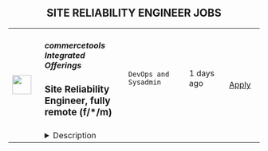 <div align="center"><h2>SITE RELIABILITY ENGINEER JOBS</h2></div><table><tr>
                <td width="100" height="100" rowspan="2">
                    <img src="https://weworkremotely.com/assets/IsotypeV2-1ebe3dd57673f3e8d02b7490bc0faaef55d6a95d3a4aaf17298bd3ed503ae7fe.svg" width="38px" height="auto">
                </td>
                <td width="300">
                    <h5>commercetools Integrated Offerings</h5>
                    <h3> Site Reliability Engineer, fully remote (f/*/m)</h3>
                </td>
                <td width="300">
                    <code>DevOps and Sysadmin</code>
                </td>
                <td width="200">
                <text>1 days ago</text>
                </td>
                <td width="100" rowspan="2">
                <a href="https://weworkremotely.com/remote-jobs/commercetools-integrated-offerings-site-reliability-engineer-fully-remote-f-m" align="right" target="_blank">Apply</a>
                </td>
            </tr>
            <tr>
                <td colspan="3">
                <details><summary>Description</summary>
                

<p>
  <strong>Headquarters:</strong> Munich
    <br /><strong>URL:</strong> <a href="https://commercetools.com/careers/jobs">https://commercetools.com/careers/jobs</a>
</p>

<div>
<strong><br>Location</strong>: No location restrictions, we hire remotely worldwide 🌍<br><br>
</div><div>
<strong><br>Language:</strong> We operate internally and externally in English (US)<br><br>
</div><div>
<strong><br>Location:</strong> For this role as it will be required to support our customers in Europe, we are looking for someone based in EMEA.<br><br>
</div><div>
<strong><br>Hours:</strong> 40 hours per week for full-time. You are free to choose your own hours as long as there's some overlap during the daytime of our CET team for meetings and other internal cultural events<br><br>
</div><div>
<strong><br>Part-time options:</strong> We will consider part-time options for this role, please mention what you're looking for in your application<br><br>
</div><div>
<strong><br>Level: </strong>Mid (3+ years)<br><br>
</div><div>
<strong><br>Salary</strong>: Starting at <strong>€57,000 </strong>- <strong>€74,000 </strong>for full-time<br><br>
</div><div>
<strong><br>Note</strong>: We have defined a salary range for this role based on the level of initiative and experience we're looking for. This isn't the “limit” and there's room for you to grow with us in commercetools Frontend<br><br>
</div><div><br></div><div>
<br>---------------------------------------—<br><br>
</div><div><br></div><div>
<strong><br>🌟 The Opportunity<br></strong><br>
</div><div>
<br>You will be part of our growing Cloud Platform team — helping us to build robust systems in order to minimize service disruptions and improve upon existing infrastructure processes. <br><br>
</div><div>
<strong><br>🚀 Your Mission<br></strong><br>
</div><ul>
<li>Development of the existing google cloud platform. With a high demand for automation</li>
<li>Assist leads with initiatives for upgrading and scaling systems to maintain and improve availability, reliability, and performance</li>
<li>Administer, monitor, and deploy systems and services on cloud platforms</li>
<li>Support other technical teams in monitoring operating efficiencies and responding as needs arise</li>
<li>Work with global teams of engineers, growing knowledge and skillset</li>
<li>Automate, develop, administer, monitor, and deploy systems and services on google cloud platforms.</li>
<li>Assist leads with initiatives for upgrading and scaling our systems to improve availability, reliability, and performance.</li>
<li>Support other technical teams in operating efficiencies of the platform and responding as needs arise.</li>
<li>Recommend alternative design and platform decisions (not always green-field).</li>
<li>Work with global teams of engineers, growing knowledge and skillset.</li>
<li>Participate in a 24/7 on-call rotation</li>
</ul><div><br></div><div>
<strong>👉 What is it like working in our team?<br></strong><br>
</div><ul>
<li>We take care that our <strong>cloud platform is running</strong>. Our team name describes exactly what's central to us: our cloud platform. We see ourselves as an internal service provider and work proactively with our engineers and architects to achieve a platform with the highest level of stability, reliability, and performance. This is where our value <em>Make an impact</em> really drives us every day.</li>
<li>We're <strong>a genuine team</strong>. Providing a cloud platform also means meeting the high expectations of our enterprise customers. Every millisecond counts when it comes to the delivery of a digital commerce product. We know we can rely on each other's strengths (<em>We're in this together</em>) — both within the team and beyond the team — we have the support we need to solve any challenge. To share our individual knowledge, we regularly practice pair programming or simply co-working. Working in a geographically distributed team does not mean not working together.</li>
<li>We're <strong>passionate learners</strong>. Technology is constantly evolving and we strive to always be on the cutting edge. Our value <em>Thirst for learning</em> has special meaning for our team. Only by learning can we achieve the best possible impact for our customers.</li>
</ul><div><br></div><div>
<strong><br>🧩 You'll likely have this experience<br></strong><br>
</div><ul>
<li>2 or more years experience as a Systems Engineer, Site Reliability Engineer, or in a similar role</li>
<li>2 or more years of hands-on experience in managing servers, networks, and infrastructure in a high-availability cloud environment</li>
<li>Knowledge of using and configuring system health and application performance monitoring tools</li>
<li>Experience in working with containers and container platforms</li>
<li>Have previously worked with high scale and/or missing critical systems</li>
<li>Competent in using UNIX/Linux operating system</li>
<li>Possess an understanding of continuous integration/continuous delivery (CI/CD) and agile software engineering practices</li>
<li>Experience with GCE, Autoscaling, and CloudSQL would be a plus, but not required</li>
</ul><div><br></div><div>
<strong><br>💪 What you will accomplish in your first 90-days<br></strong><br>
</div><ul>
<li>Meet your colleagues from other departments and get accustomed to our values and ways of working.</li>
<li>Get familiar with our stack and tools.</li>
</ul><div><br></div><div>
<strong><br>🛠️ Our technology stack<br></strong><br>
</div><ul>
<li>Google Cloud Platform</li>
<li>Ansible, Bash, Terraform</li>
<li>VM-based, Docker, Kubernetes</li>
<li>Cloud SQL</li>
<li>PHP Application stack</li>
</ul><div><br></div><div>
<strong><br>👏 We are offering<br></strong><br>
</div><ul>
<li>A <strong>remote setup</strong> and processes tailored for remote workers</li>
<li>An <strong>open learning and development budget</strong>, including an internal learning academy</li>
<li>The <strong>freedom</strong> of planning your work around life and not the other way round — we want you to bring your full self to work, and this includes owning your daily routines</li>
<li>A <strong>company laptop of your choice</strong> and a personal budget for any additional equipment you need — you will be able to purchase it yourself with a virtual company credit card</li>
<li>A 5-day <strong>yearly retreat</strong> where we meet with the whole team and spend time together at a beautiful place for additional social bonding</li>
</ul><div>
<br><br>
</div><div>
<strong>👣 About us<br></strong><br>
</div><div>
<br>At commercetools Frontend, we're a fully remote company a Series C company valued at ¢1.9bn, and were named a Leader in the 2021 Gartner® Magic Quadrant™ for Digital Commerce for the second year in a row. <br><br>
</div><div>
<br>We are formerly Frontastic, a remote-first company since 2017 we know how to do remote work properly. We joined commercetools in November 2021 and are still growing and focused on our mission: Let commerce teams build the incredible. Do you want to be part of this exciting journey?<br><br>
</div><div><br></div><div>
<strong><br>🤝 Our hiring process<br></strong><br>
</div><div>
<br>We've designed our hiring process with the candidate experience in mind. This is important to us as we know to build the best product possible, we need the best people. Learn more about our hiring process.<br><br>
</div><div>
<br>🕒 We aim to respond to all candidates within 72 hours (except weekends).<br><br>
</div><div>
<br>1️⃣ Submit your application to our team for review<br><br>
</div><div>2️⃣ You'll then be invited to a short technical assessment though Codility<br><br>
</div><div>3️⃣ Discovery call (45min) with <strong>Alexandra Ionescu</strong>, Head of Engineering to discuss the role, our culture, and find out if it's a good alignment with your own preferences and skills, and to learn more about our Cloud Platform team and infrastructure<br><br>
</div><div>4️⃣ Culture questions (via email) to see how you approach important topics such as growth and work planning<br><br>
</div><div>5️⃣ Interview (60min) with <strong>Laura Millie, </strong>Site Reliability Engineer, to learn more about our Cloud Platform team and infrastructure<br><br>
</div><div>7️⃣ Coffee Break (30min) an informal chat with members of the team to get to know who you'll be working with<br><br>
</div><div><br></div><div>
<strong>💬 We'd love to hear from you<br></strong><br>
</div><div>
<br>If you have any questions about the role, email our Talent team at <a href="mailto:people@frontastic.cloud">people@frontastic.cloud</a>. Applications will only be accepted directly through the job application form.<br><br>
</div><div>Want to know more about us? You can find out more on our <a href="https://commercetools.com/?location=emea">website</a>.<br><br>
</div><div>If this role is not for you, but you know of someone who'd be a great fit, we would really appreciate it if you could share this role with them!<br><br>
</div><div><br></div><div>
<strong>ℹ️ Equal Opportunities<br></strong><br>
</div><div>🔍 Are you looking for something else? Check out our <a href="https://commercetools.com/careers">Career Page </a>and our <a href="https://commercetools.com/">Website</a> for more information.<br><br>
</div><div>
<em>We are all different and that is what makes us stronger! We hire great people from a </em><strong><em>wide variety of backgrounds</em></strong><em>, not just because it’s the right thing to do, but because it makes our company better.<br></em><br>
</div><div>
<em>commercetools celebrates being a </em><strong><em>diverse environment </em></strong><em>and is proud to be an </em><strong><em>equal opportunities employer</em></strong><em>. If your professional profile aligns with our specific hiring requirements and company culture, then we encourage you to apply. We will assess </em><strong><em>your competencies, future potential, approach</em></strong><em> to learning and self-development, and passion, and not your age, color, national origin, religion, gender, gender identity or expression, sexual orientation, familial status, genetics, or disability.</em>
</div>

<p><strong>To apply:</strong> <a href="https://weworkremotely.com/remote-jobs/commercetools-integrated-offerings-site-reliability-engineer-fully-remote-f-m">https://weworkremotely.com/remote-jobs/commercetools-integrated-offerings-site-reliability-engineer-fully-remote-f-m</a></p>

                </details>
                </td>
            </tr></table>